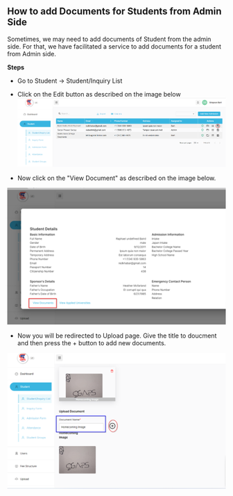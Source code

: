 ## How to add Documents for Students from Admin Side

Sometimes, we may need to add documents of Student from the admin side. For that, we have facilitated a service to add documents for a student from Admin side.

**Steps**
- Go to Student -> Student/Inquiry List
- Click on the Edit button as described on the image below
![Inquiry List](../src/images/stmenu.png)

- Now click on the "View Document"  as described on the image below.

![Inquiry List](../src/images/stviewdoc.png)

- Now you will be redirected to Upload page. Give the title to doucment and then press the + button to add new documents.

![Inquiry List](../src/images/dupst.png)
